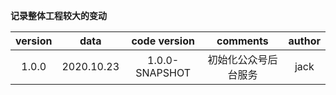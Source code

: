 **记录整体工程较大的变动**

| version |    data    |  code version  | comments | author |
| :-----: |  :-------: |  :----------:  | :------: | :----: |
|  1.0.0  | 2020.10.23 | 1.0.0-SNAPSHOT | 初始化公众号后台服务 | jack |